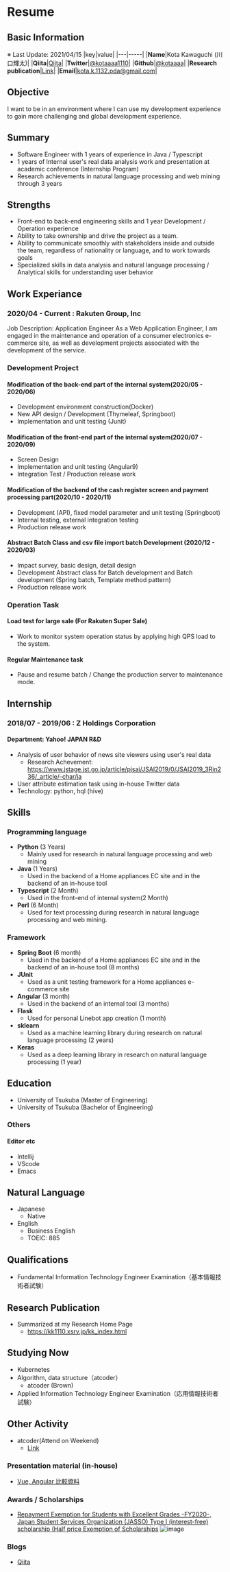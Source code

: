 # **Resume**

## **Basic Information**
※ Last Update: 2021/04/15
|key|value|
|---|-----|
|**Name**|Kota Kawaguchi (川口輝太)|
|**Qiita**|[Qiita](https://qiita.com/kotaaaa)|
|**Twitter**|[@kotaaaa1110](https://twitter.com/kotaaaa1110)|
|**Github**|[@kotaaaa](https://github.com/kotaaaa)|
|**Research publication**|[Link](https://kk1110.xsrv.jp/kk_index.html)|
|**Email**|kota.k.1132.pda@gmail.com|

## **Objective**
I want to be in an environment where I can use my development experience to gain more challenging and global development experience.

## **Summary**
- Software Engineer with 1 years of experience in Java / Typescript
- 1 years of Internal user's real data analysis work and presentation at academic conference (Internship Program)
- Research achievements in natural language processing and web mining through 3 years


## **Strengths**
- Front-end to back-end engineering skills and 1 year Development / Operation experience
- Ability to take ownership and drive the project as a team.
- Ability to communicate smoothly with stakeholders inside and outside the team, regardless of nationality or language, and to work towards goals
- Specialized skills in data analysis and natural language processing / Analytical skills for understanding user behavior

## **Work Experiance**

### 2020/04 - Current : **Rakuten Group, Inc**

Job Description: Application Engineer
As a Web Application Engineer, I am engaged in the maintenance and operation of a consumer electronics e-commerce site, as well as development projects associated with the development of the service.

### **Development Project**
#### Modification of the back-end part of the internal system(2020/05 - 2020/06)
- Development environment construction(Docker)
- New API design / Development (Thymeleaf, Springboot)
- Implementation and unit testing (Junit)

#### Modification of the front-end part of the internal system(2020/07 - 2020/09)
- Screen Design
- Implementation and unit testing (Angular9)
- Integration Test / Production release work

#### Modification of the backend of the cash register screen and payment processing part(2020/10 - 2020/11)
- Development (API), fixed model parameter and unit testing (Springboot)
- Internal testing, external integration testing
- Production release work

#### Abstract Batch Class and csv file import batch Development (2020/12 - 2020/03)
- Impact survey, basic design, detail design
- Development Abstract class for Batch development and Batch development (Spring batch, Template method pattern)
- Production release work 

### **Operation Task**
#### Load test for large sale (For Rakuten Super Sale)
- Work to monitor system operation status by applying high QPS load to the system.
#### Regular Maintenance task
- Pause and resume batch / Change the production server to maintenance mode.

## **Internship**
### 2018/07 - 2019/06 : Z Holdings Corporation
#### Department: **Yahoo! JAPAN R&D**
- Analysis of user behavior of news site viewers using user's real data
  - Research Achevement: https://www.jstage.jst.go.jp/article/pjsai/JSAI2019/0/JSAI2019_3Rin236/_article/-char/ja
- User attribute estimation task using in-house Twitter data
- Technology: python, hql (hive)


## **Skills**
### Programming language
- **Python** (3 Years)
  -  Mainly used for research in natural language processing and web mining
- **Java** (1 Years)
   - Used in the backend of a Home appliances EC site and in the backend of an in-house tool 
- **Typescript** (2 Month)
  - Used in the front-end of internal system(2 Month)
- **Perl** (6 Month)
  - Used for text processing during research in natural language processing and web mining.

### Framework
- **Spring Boot** (6 month)
  - Used in the backend of a Home appliances EC site and in the backend of an in-house tool (8 months)
- **JUnit**
  - Used as a unit testing framework for a Home appliances e-commerce site
- **Angular** (3 month)
  - Used in the backend of an internal tool (3 months)
- **Flask**
  - Used for personal Linebot app creation (1 month)
- **sklearn**
  - Used as a machine learning library during research on natural language processing (2 years)
- **Keras**
  - Used as a deep learning library in research on natural language processing (1 year)

## **Education**
- University of Tsukuba (Master of Engineering)
- University of Tsukuba (Bachelor of Engineering)

### **Others**

#### Editor etc
- Intellij
- VScode
- Emacs

## Natural Language
- Japanese
  - Native
- English
  - Business English
  - TOEIC: 885 

## Qualifications
- Fundamental Information Technology Engineer Examination（基本情報技術者試験）

## Research Publication
- Summarized at my Research Home Page
  - https://kk1110.xsrv.jp/kk_index.html

## Studying Now
- Kubernetes
- Algorithm, data structure（atcoder）
  - atcoder (Brown)
- Applied Information Technology Engineer Examination（応用情報技術者試験）

<!-- ## 課外活動 -->

<!-- ### 社外プロジェクト -->
<!-- * [運営に携わっているコミュニティ](そのコミュニティのconnpassやカンファレンスページのリンクとか) -->
<!-- * [副業で携わっているサービス](そのサービスのランディングページのリンクとか) -->

## Other Activity
- atcoder(Attend on Weekend)
  - [Link](https://atcoder.jp/users/kotakota1110)

### Presentation material (in-house)
* [Vue, Angular 比較資料](https://docs.google.com/presentation/d/1h_P7dhnW3S0hDDh1SePlVg5xgqcNsKFr04HTVTySlzo/edit?usp=sharing)

### Awards / Scholarships
* [Repayment Exemption for Students with Excellent Grades -FY2020-, Japan Student Services Organization (JASSO) Type I (interest-free) scholarship (Half price Exemption of Scholarships](https://www.jasso.go.jp/shogakukin/taiyochu/gyosekimenjyo/index.html)
![image](https://user-images.githubusercontent.com/25422441/103165140-4a401380-4857-11eb-907d-457b28af81c6.png)

### Blogs
* [Qiita](https://qiita.com/kotaaaa)

